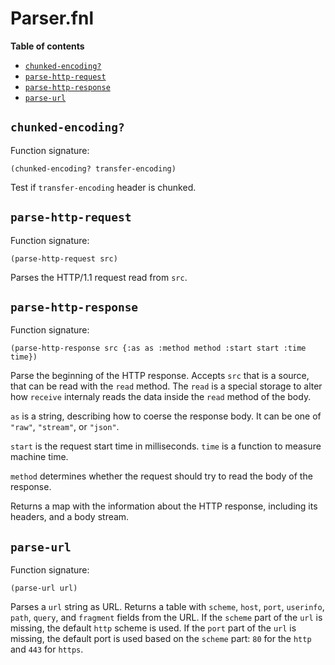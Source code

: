 # Parser.fnl

**Table of contents**

- [`chunked-encoding?`](#chunked-encoding)
- [`parse-http-request`](#parse-http-request)
- [`parse-http-response`](#parse-http-response)
- [`parse-url`](#parse-url)

## `chunked-encoding?`
Function signature:

```
(chunked-encoding? transfer-encoding)
```

Test if `transfer-encoding` header is chunked.

## `parse-http-request`
Function signature:

```
(parse-http-request src)
```

Parses the HTTP/1.1 request read from `src`.

## `parse-http-response`
Function signature:

```
(parse-http-response src {:as as :method method :start start :time time})
```

Parse the beginning of the HTTP response.
Accepts `src` that is a source, that can be read with the `read`
method.  The `read` is a special storage to alter how `receive`
internaly reads the data inside the `read` method of the body.

`as` is a string, describing how to coerse the response body.  It can
be one of `"raw"`, `"stream"`, or `"json"`.

`start` is the request start time in milliseconds.  `time` is a
function to measure machine time.

`method` determines whether the request should try to read the body of
the response.

Returns a map with the information about the HTTP response, including
its headers, and a body stream.

## `parse-url`
Function signature:

```
(parse-url url)
```

Parses a `url` string as URL.
Returns a table with `scheme`, `host`, `port`, `userinfo`, `path`,
`query`, and `fragment` fields from the URL.  If the `scheme` part of
the `url` is missing, the default `http` scheme is used.  If the
`port` part of the `url` is missing, the default port is used based on
the `scheme` part: `80` for the `http` and `443` for `https`.


<!-- Generated with Fenneldoc v1.0.1
     https://gitlab.com/andreyorst/fenneldoc -->
